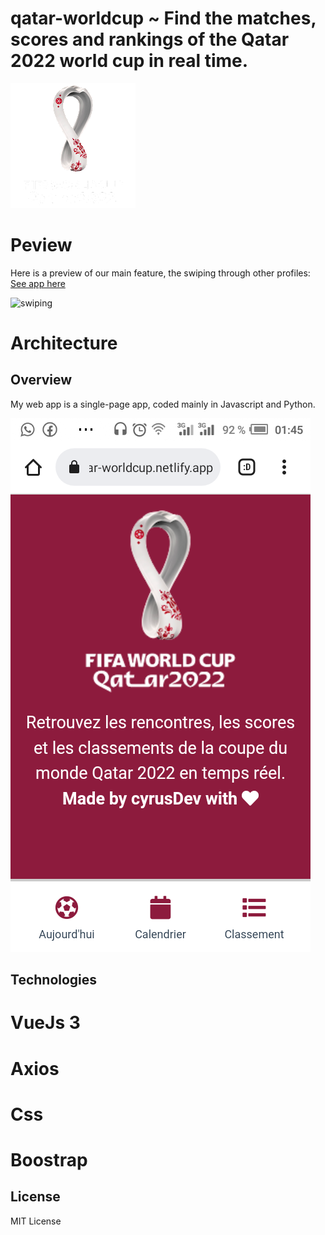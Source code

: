 # qatar-worldcup ~ Find the matches, scores and rankings of the Qatar 2022 world cup in real time.

![logo](public/img/logo.png)

# Peview
Here is a preview of our main feature, the swiping through other profiles:
[See app here](qatar-worldcup.netlify.app)

![swiping](https://miro.medium.com/max/720/1*8GBDj1qrAT6wLg7TlpdldQ.webp)

# Architecture

## Overview
My  web app is a single-page app, coded mainly in Javascript and Python.

![infra](public/img/1.png)

## Technologies
# VueJs 3
# Axios
# Css
# Boostrap

## License

MIT License
